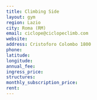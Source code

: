 ```yaml
---
title: Climbing Side
layout: gym
region: Lazio
city: Roma (RM)
email: ciclope@ciclopeclimb.com
website: 
address: Cristoforo Colombo 1800
phone: 
latitude: 
longitude: 
annual_fee: 
ingress_price: 
structures: 
monthly_subscription_price: 
rent: 
---
```


